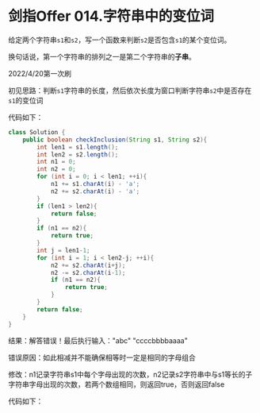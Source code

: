 # 剑指Offer 014.字符串中的变位词

给定两个字符串`s1`和`s2`，写一个函数来判断`s2`是否包含`s1`的某个变位词。

换句话说，第一个字符串的排列之一是第二个字符串的**子串**。

2022/4/20第一次刷

初见思路：判断`s1`字符串的长度，然后依次长度为窗口判断字符串`s2`中是否存在`s1`的变位词

代码如下：

```java
class Solution {
    public boolean checkInclusion(String s1, String s2){
        int len1 = s1.length();
        int len2 = s2.length();
        int n1 = 0;
        int n2 = 0;
        for (int i = 0; i < len1; ++i){
            n1 += s1.charAt(i) - 'a';
            n2 += s2.charAt(i) - 'a';
        }
        if (len1 > len2){
            return false;
        }
        if (n1 == n2){
            return true;
        }
        int j = len1-1;
        for (int i = 1; i < len2-j; ++i){
            n2 += s2.charAt(i+j);
            n2 -= s2.charAt(i-1);
            if (n1 == n2){
                return true;
            }
        }
        return false;
    }
}
```

结果：解答错误！最后执行输入："abc" "ccccbbbbaaaa"

错误原因：如此相减并不能确保相等时一定是相同的字母组合

修改：n1记录字符串s1中每个字母出现的次数，n2记录s2字符串中与s1等长的子字符串字母出现的次数，若两个数组相同，则返回true，否则返回false

代码如下：

```java

```


